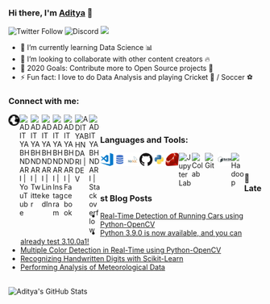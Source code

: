 ### Hi there, I'm [Aditya][website] 👋

![Twitter Follow](https://img.shields.io/twitter/follow/AdityaBhndari?style=social)
![Discord](https://img.shields.io/discord/704177091729686668?color=%237289DA&label=Join%20My%20Discord%20server&logo=Discord)
<a href="https://medium.com/@AdityaBhandarii"><img src="https://img.shields.io/badge/medium-%2312100E.svg?&style=for-the-badge&logo=medium&logoColor=white" height=25></a>


- 🌱 I’m currently learning Data Science 📊
- 👯 I’m looking to collaborate with other content creators 🔥
- 🥅 2020 Goals: Contribute more to Open Source projects 📜
- ⚡ Fun fact: I love to do Data Analysis and playing Cricket 🏏 / Soccer ⚽

### Connect with me:

[<img align="left" alt="Aditya Blogs" width="22px" src="https://raw.githubusercontent.com/iconic/open-iconic/master/svg/globe.svg" />][website]
[<img align="left" alt="ADITYABHNDARI | YouTube" width="22px" src="https://cdn.jsdelivr.net/npm/simple-icons@v3/icons/youtube.svg" />][youtube]
[<img align="left" alt="ADITYABHNDARI | Twitter" width="22px" src="https://cdn.jsdelivr.net/npm/simple-icons@v3/icons/twitter.svg" />][twitter]
[<img align="left" alt="ADITYABHNDARI | LinkedIn" width="22px" src="https://cdn.jsdelivr.net/npm/simple-icons@v3/icons/linkedin.svg" />][linkedin]
[<img align="left" alt="ADITYABHNDARI | Instagram" width="22px" src="https://cdn.jsdelivr.net/npm/simple-icons@v3/icons/instagram.svg" />][instagram]
[<img align="left" alt="ADITYABHNDARI | Facebook" width="22px" src="https://simpleicons.org/icons/facebook.svg" />][facebook]
[<img align="left" alt="ADITYABHNDARI | DEV" width="28px" src="https://simpleicons.org/icons/dev-dot-to.svg" />][dev]
[<img align="left" alt="ADITYABHNDARI | Stackoverflow" width="22px" src="https://simpleicons.org/icons/stackoverflow.svg" />][sof]

<br />

### Languages and Tools:

[<img align="left" alt="Visual Studio Code" width="26px" src="https://raw.githubusercontent.com/github/explore/80688e429a7d4ef2fca1e82350fe8e3517d3494d/topics/visual-studio-code/visual-studio-code.png" />][website]
[<img align="left" alt="SQL" width="26px" src="https://raw.githubusercontent.com/github/explore/80688e429a7d4ef2fca1e82350fe8e3517d3494d/topics/sql/sql.png" />][website]
[<img align="left" alt="MySQL" width="26px" src="https://raw.githubusercontent.com/github/explore/80688e429a7d4ef2fca1e82350fe8e3517d3494d/topics/mysql/mysql.png" />][website]
[<img align="left" alt="GitHub" width="26px" src="https://raw.githubusercontent.com/github/explore/78df643247d429f6cc873026c0622819ad797942/topics/github/github.png" />][website]
[<img align="left" alt="Python" width="26px" src="https://raw.githubusercontent.com/github/explore/80688e429a7d4ef2fca1e82350fe8e3517d3494d/topics/python/python.png" />][website]
[<img align="left" alt="Ruby" width="26px" src="https://raw.githubusercontent.com/github/explore/80688e429a7d4ef2fca1e82350fe8e3517d3494d/topics/ruby/ruby.png" />][website]
[<img align="left" alt="Jupyter Lab" width="26px" src="https://simpleicons.org/icons/jupyter.svg" />][website]
[<img align="left" alt="Colab" width="26px" src="https://colab.research.google.com/img/colab_favicon_256px.png" />][website]
[<img align="left" alt="Git" width="26px" src="https://simpleicons.org/icons/git.svg" />][website]
[<img align="left" alt="Bash" width="26px" src="https://raw.githubusercontent.com/github/explore/80688e429a7d4ef2fca1e82350fe8e3517d3494d/topics/bash/bash.png" />][website]
[<img align="left" alt="Hadoop" width="26px" src="https://hadoop.apache.org/elephant.png" />][website]

<br />

### 📕 Latest Blog Posts

<!-- BLOG-POST-LIST:START -->
- [Real-Time Detection of Running Cars using Python-OpenCV](https://medium.com/analytics-vidhya/real-time-detection-of-running-cars-using-python-opencv-2337c7a9a207?source=rss-159c523863b2------2)
- [Python 3.9.0 is now available, and you can already test 3.10.0a1!](https://medium.com/@AdityaBhandarii/python-3-9-0-is-now-available-and-you-can-already-test-3-10-0a1-fcfed2092625?source=rss-159c523863b2------2)
- [Multiple Color Detection in Real-Time using Python-OpenCV](https://medium.com/analytics-vidhya/multiple-color-detection-in-real-time-using-python-opencv-by-aditya-bhandari-6bd7fd26dd7e?source=rss-159c523863b2------2)
- [Recognizing Handwritten Digits with Scikit-Learn](https://medium.com/analytics-vidhya/recognizing-handwritten-digits-with-scikit-learn-92bc21c8b7cf?source=rss-159c523863b2------2)
- [Performing Analysis of Meteorological Data](https://medium.com/@AdityaBhandarii/performing-analysis-of-meteorological-data-2cf5145c3961?source=rss-159c523863b2------2)
<!-- BLOG-POST-LIST:END -->
<br />

<img align="left" alt="Aditya's GitHub Stats" src="https://github-readme-stats.adityabhndari.vercel.app/api?username=ADITYABHNDARI&theme=highcontrast&show_icons=true&hide_border=true" />

[website]: https://medium.com/@AdityaBhandarii
[instagram]: https://www.instagram.com/adityabhandariii/
[twitter]: https://twitter.com/AdityaBhndari
[youtube]: https://www.youtube.com/channel/UCpbR16TxC48pOCz-S4E6Pfg
[linkedin]: https://www.linkedin.com/in/adityabhndari/
[facebook]: https://www.facebook.com/AdityaBhandari05
[dev]: https://dev.to/adityabhandari
[sof]: https://stackoverflow.com/users/14235599/aditya-bhandari?tab=profile
